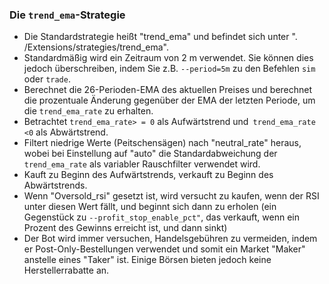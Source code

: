 ### Die `trend_ema`-Strategie

- Die Standardstrategie heißt "trend_ema" und befindet sich unter ". /Extensions/strategies/trend_ema".
- Standardmäßig wird ein Zeitraum von 2 m verwendet. Sie können dies jedoch überschreiben, indem Sie z.B. `--period=5m` zu den Befehlen `sim` oder `trade`.
- Berechnet die 26-Perioden-EMA des aktuellen Preises und berechnet die prozentuale Änderung gegenüber der EMA der letzten Periode, um die `trend_ema_rate` zu erhalten.
- Betrachtet `trend_ema_rate> = 0` als Aufwärtstrend und` trend_ema_rate <0` als Abwärtstrend.
- Filtert niedrige Werte (Peitschensägen) nach "neutral_rate" heraus, wobei bei Einstellung auf "auto" die Standardabweichung der `trend_ema_rate` als variabler Rauschfilter verwendet wird.
- Kauft zu Beginn des Aufwärtstrends, verkauft zu Beginn des Abwärtstrends.
- Wenn "Oversold_rsi" gesetzt ist, wird versucht zu kaufen, wenn der RSI unter diesen Wert fällt, und beginnt sich dann zu erholen (ein Gegenstück zu `--profit_stop_enable_pct"`, das verkauft, wenn ein Prozent des Gewinns erreicht ist, und dann sinkt)
- Der Bot wird immer versuchen, Handelsgebühren zu vermeiden, indem er Post-Only-Bestellungen verwendet und somit ein Market "Maker" anstelle eines "Taker" ist. Einige Börsen bieten jedoch keine Herstellerrabatte an.
